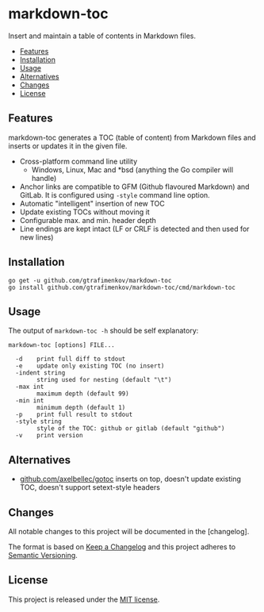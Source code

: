 markdown-toc
============

Insert and maintain a table of contents in Markdown files.

- [Features](#features)
- [Installation](#installation)
- [Usage](#usage)
- [Alternatives](#alternatives)
- [Changes](#changes)
- [License](#license)


Features
--------

markdown-toc generates a TOC (table of content) from Markdown files and inserts or
updates it in the given file.

- Cross-platform command line utility
  - Windows, Linux, Mac and *bsd (anything the Go compiler will handle)
- Anchor links are compatible to GFM (Github flavoured Markdown) and GitLab.  It is configured
  using `-style` command line option.
- Automatic "intelligent" insertion of new TOC
- Update existing TOCs without moving it
- Configurable max. and min. header depth
- Line endings are kept intact (LF or CRLF is detected and then used for new lines)


Installation
------------

```
go get -u github.com/gtrafimenkov/markdown-toc
go install github.com/gtrafimenkov/markdown-toc/cmd/markdown-toc
```

Usage
-----

The output of `markdown-toc -h` should be self explanatory:

```
markdown-toc [options] FILE...

  -d	print full diff to stdout
  -e	update only existing TOC (no insert)
  -indent string
    	string used for nesting (default "\t")
  -max int
    	maximum depth (default 99)
  -min int
    	minimum depth (default 1)
  -p	print full result to stdout
  -style string
    	style of the TOC: github or gitlab (default "github")
  -v	print version
```


Alternatives
------------

- [github.com/axelbellec/gotoc](https://github.com/axelbellec/gotoc) inserts on
  top, doesn't update existing TOC, doesn't support setext-style headers


Changes
-------

All notable changes to this project will be documented in the [changelog].

The format is based on [Keep a Changelog](http://keepachangelog.com/) and this
project adheres to [Semantic Versioning](http://semver.org/).


License
-------

This project is released under the [MIT license](LICENSE).
